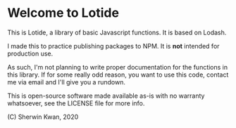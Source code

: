 # Welcome to Lotide

This is Lotide, a library of basic Javascript functions. It is based on Lodash.

I made this to practice publishing packages to NPM. It is **not** intended for production use. 

As such, I'm not planning to write proper documentation for the functions in this library. 
If for some really odd reason, you want to use this code, contact me via email and I'll give you a rundown.

This is open-source software made available as-is with no warranty whatsoever, see the LICENSE file for more info. 

(C) Sherwin Kwan, 2020
